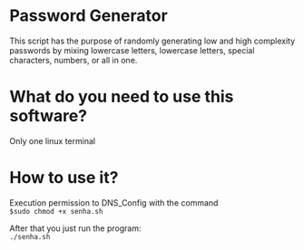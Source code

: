 
# Password Generator

This script has the purpose of randomly generating low and high complexity passwords by mixing lowercase letters, lowercase letters, special characters, numbers, or all in one.

# What do you need to use this software?
Only one linux terminal

# How to use it?
Execution permission to DNS_Config with the command<br/>
`$sudo chmod +x senha.sh`<br/>

After that you just run the program:<br/>
`./senha.sh`

